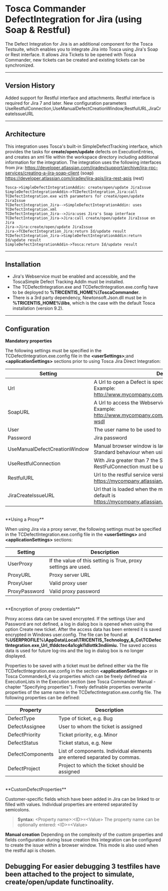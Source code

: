 Tosca Commander DefectIntegration for Jira (using Soap & Restful)
===========================

The Defect Integration for Jira is an additional component for the Tosca Testsuite, which enables you to integrate Jira into Tosca using Jira's Soap or Rest interface. It allows Jira Tickets to be opened with Tosca Commander, new tickets can be created and existing tickets can be synchronized.

----------
Version History
-------------
Added support for Restful interface and attachments. Restful interface is required for Jira 7 and later.
New configuration parameters UseRestfulConnection,UseManualDefectCreationWindow,RestfulURL,JiraCreateIssueURL


----------
Architecture
-------------
This integration uses Tosca's built-in SimpleDefectTracking interface, which provides the tasks for **create/open/update** defects on ExecutionEntries, and creates an xml file within the workspace directory including additional information for the integration. 
The integration uses the following interfaces from jira: https://developer.atlassian.com/jiradev/support/archive/jira-rpc-services/creating-a-jira-soap-client (soap)
														 https://developer.atlassian.com/jiradev/jira-apis/jira-rest-apis (rest)


```sequence
Tosca->SimpleDefectIntegrationAddin: create/open/update JiraIssue
SimpleDefectIntegrationAddin->TCDefectIntegration_Jira:call TCDefectIntegration.exe with parameters for create/open/update JiraIssue
TCDefectIntegration_Jira-->SimpleDefectIntegrationAddin: uses TCDefectIntegration.xml
TCDefectIntegration_Jira-->Jira:uses Jira's Soap interface
TCDefectIntegration_Jira->Jira:call create/open/update JiraIssue on Jira
Jira->Jira:create/open/update JiraIssue
Jira->TCDefectIntegration_Jira:return Id/update result
TCDefectIntegration_Jira->SimpleDefectIntegrationAddin:return Id/update result
SimpleDefectIntegrationAddin->Tosca:return Id/update result
```
----------
Installation
-------------

 - Jira's Webservice must  be enabled and accessible, and the ToscaSimple Defect Tracking AddIn must be installed.
 - The TCDefectIntegration.exe and TCDefectIntegration.exe.config have to be deployed to **%TRICENTIS_HOME%\ToscaCommander**.
 - There is a 3rd party dependency, Newtonsoft.Json.dll must be in **%TRICENTIS_HOME%\libs**, which is the case with the default Tosca installation (version 9.2).

----------

Configuration
-------------

**Mandatory properties**

The following settings must be specified in the TCDefectIntegration.exe.config file in the **&lt;userSettings&gt;**;and **&lt;applicationSettings&gt;** sections prior to using Tosca Jira Direct Integration:

Setting     | Description
--------    | --------------------------------------------------------------
Url         | A Url to open a Defect is specified here.<br>Example:<br>http://www.mycompany.com/jira/browse
SoapURL     | A Url to access the Webservice is specified here.<br>Example:<br>http://www.mycompany.com/jira/rpc/soap/jirasoapservice-v2?wsdl
User        |The user name to be used to sign up to Jira is specified here.
Password    |Jira password
UseManualDefectCreationWindow | Manual browser window is launched upon issue creation. Standard behaviour when using UseRestfulConnection.
UseRestfulConnection          | With Jira greater than 7 the SOAP is not supported anymore and RestFulConnection must be used
RestfulURL                    | Url to the restful service version https://mycompany.atlassian.net/rest/api/2/
JiraCreateIssueURL            | Url that is loaded when the manual browser window is launched, default is https://mycompany.atlassian.net/secure/CreateIssue!default.jspa
<br>
**Using a Proxy**

When using Jira via a proxy server, the following settings must be specified in the TCDefectIntegration.exe.config file in the **&lt;userSettings&gt;** and **&lt;applicationSettings&gt;** 
sections:            

Setting     | Description
--------    | --------------------------------------------------------------
UserProxy         | If the value of this setting is True, proxy settings are used.
ProxyURL|Proxy server URL
ProxyUser|Valid proxy user
ProxyPassword|Valid proxy password
<br>
**Encryption of proxy credentials**

Proxy access data can be saved encrypted. If the settings User and Password are not defined, a log in dialog box is opened when using the option Create new ticket.
After the access data has been entered it is saved encrypted in Windows user.config. The file can be found at **%USERPROFILE%\AppData\Local\TRICENTIS_Technology_&_Co\TCDefectIntegration.exe_Url_tfddctec4a1cgkl1dlottk3ndiimiu\.**
The saved access data is used for future log-ins and the log in dialog box is no longer displayed.

Properties to be saved with a ticket must be defined either via the file TCDefectIntegration.exe.config in the section **&lt;applicationSettings&gt;** or in Tosca Commanderâ„¢ via properties which can be freely defined via ExecutionLists in the Execution section (see Tosca Commander Manual - chapter "Specifying properties"). Freely definable properties overwrite properties of the same name in the TCDefectIntegration.exe.config file. The following properties can be defined:

Property     | Description
--------    | --------------------------------------------------------------
DefectType         | Type of ticket, e.g. Bug
DefectAssignee|User to whom the ticket is assigned
DefectPriority|Ticket priority, e.g. Minor
DefectStatus|Ticket status, e.g. New
DefectComponents| List of components. Individual elements are entered separated by commas.
DefectProject|Project to which the ticket should be assigned
<br>
**CustomDefectProperties**

Customer-specific fields which have been added in Jira can be linked to or filled
with values. Individual properties are entered separated by semicolons.
> **Syntax:**
> &lt;Property name>:&lt;ID&gt;=&lt;Value&gt;
> The property name can be optionally entered:
> &lt;ID&gt;=&lt;Value&gt;


**Manual creation**
Depending on the complexity of the custom properties and fields configuration during Issue creation this integration can be configured to create the issue within a browser window.
This mode is also used when the restful api is chosen.

**Debugging**
For easier debugging 3 testfiles have been attached to the project to simulate, create/open/update functinoality.
----------
